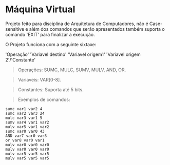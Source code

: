 # Máquina Virtual

Projeto feito para disciplina de Arquitetura de Computadores, não é Case-sensitive e além dos comandos que serão apresentados também suporta o comando 'EXIT' para finalizar a execução.

O Projeto funciona com a seguinte sixtaxe:

'Operação' 'Variavel destino' 'Variavel origem1' 'Variavel origem 2'/'Constante'

>Operações: SUMC, MULC, SUMV, MULV, AND, OR.

>Variaveis: VAR[0-8].

>Constantes: Suporta até 5 bits. 

>Exemplos de comandos:
```
sumc var1 var2 4
sumc var2 var3 24
mulc var3 var1 5
sumv var4 var1 var2
mulv var5 var1 var2
sumc var0 var0 43
AND var7 var0 var3
or var8 var0 var1 
mulv var0 var0 var0 
mulv var0 var0 var0
mulv var5 var5 var5 
mulv var5 var5 var5
```
